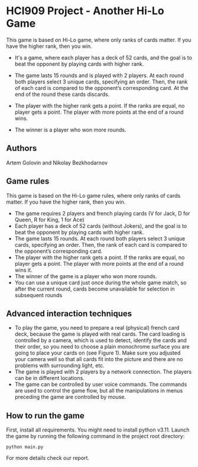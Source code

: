 # HCI909 Project - Another Hi-Lo Game

This game is based on Hi-Lo game, where only ranks of cards matter. If you have the higher rank, then you win.

- It's a game, where each player has a deck of 52 cards, and the goal is to beat the opponent by playing cards with higher rank.

- The game lasts 15 rounds and is played with 2 players. At each round both players select 3 unique cards, specifying an order. Then, the rank of each card is compared to the opponent’s corresponding card. At the end of the round these cards discards.

- The player with the higher rank gets a point. If the ranks are equal, no player gets a point. The player with more points at the end of a round wins.

- The winner is a player who won more rounds.

## Authors

Artem Golovin and Nikolay Bezkhodarnov

## Game rules
This game is based on the Hi-Lo game rules, where only ranks of cards matter. If you have the higher rank, then you win.

- The game requires 2 players and french playing cards (V for Jack, D for Queen, R for King, 1 for Ace)
- Each player has a deck of 52 cards (without Jokers), and the goal is to beat the opponent by playing cards with higher rank.
- The game lasts 15 rounds. At each round both players select 3 unique cards, specifying an order. Then, the rank of each card is compared to the opponent’s corresponding card.
- The player with the higher rank gets a point. If the ranks are equal, no player gets a point. The player with more points at the end of a round wins it.
- The winner of the game is a player who won more rounds.
- You can use a unique card just once during the whole game match, so after the current round, cards become unavailable for selection in subsequent rounds

## Advanced interaction techniques

- To play the game, you need to prepare a real (physical) french card deck, because the game is played with real cards. The card loading is controlled by a camera, which is used to detect, identify the cards and their order, so you need to choose a plain monochrome surface you are going to place your cards on (see Figure 1).  Make sure you adjusted your camera well so that all cards fit into the picture and there are no problems with surrounding light, etc.
- The game is played with 2 players by a network connection. The players can be in different locations.
- The game can be controlled by user voice commands. The commands are used to control the game flow, but all the manipulations in menus preceding the game are controlled by mouse.


## How to run the game

First, install all requirements. You might need to install python v3.11. Launch the game by running the following command in the project root directory:

``` python main.py ```

For more details check our report.

